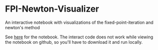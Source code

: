 # FPI-Newton-Visualizer
An interactive notebook with visualizations of the fixed-point-iteration and newton's method

See [here](fpi-newton.ipynb) for the notebook. The interact code does not work while viewing the notebook on github, so you'll have to download it and run locally.
